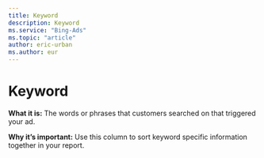 ```yaml
---
title: Keyword
description: Keyword
ms.service: "Bing-Ads"
ms.topic: "article"
author: eric-urban
ms.author: eur
---
```


# Keyword

**What it is:**    The words or phrases that customers searched on that triggered your ad.

**Why it’s important:**    Use this column to sort keyword specific information together in your report.


